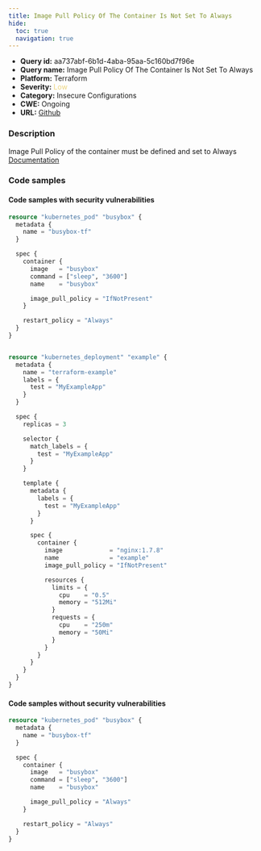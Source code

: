 ```yaml
---
title: Image Pull Policy Of The Container Is Not Set To Always
hide:
  toc: true
  navigation: true
---
```


<style>
  .highlight .hll {
    background-color: #ff171742;
  }
  .md-content {
    max-width: 1100px;
    margin: 0 auto;
  }
</style>

-   **Query id:** aa737abf-6b1d-4aba-95aa-5c160bd7f96e
-   **Query name:** Image Pull Policy Of The Container Is Not Set To Always
-   **Platform:** Terraform
-   **Severity:** <span style="color:#edd57e">Low</span>
-   **Category:** Insecure Configurations
-   **CWE:** Ongoing
-   **URL:** [Github](https://github.com/DataDog/kics/tree/master/assets/queries/terraform/kubernetes/image_pull_policy_of_container_is_not_always)

### Description
Image Pull Policy of the container must be defined and set to Always<br>
[Documentation](https://registry.terraform.io/providers/hashicorp/kubernetes/latest/docs/resources/pod#image_pull_policy)

### Code samples
#### Code samples with security vulnerabilities
```tf title="Positive test num. 1 - tf file" hl_lines="12"
resource "kubernetes_pod" "busybox" {
  metadata {
    name = "busybox-tf"
  }

  spec {
    container {
      image   = "busybox"
      command = ["sleep", "3600"]
      name    = "busybox"

      image_pull_policy = "IfNotPresent"
    }

    restart_policy = "Always"
  }
}

```
```tf title="Positive test num. 2 - tf file" hl_lines="30"

resource "kubernetes_deployment" "example" {
  metadata {
    name = "terraform-example"
    labels = {
      test = "MyExampleApp"
    }
  }

  spec {
    replicas = 3

    selector {
      match_labels = {
        test = "MyExampleApp"
      }
    }

    template {
      metadata {
        labels = {
          test = "MyExampleApp"
        }
      }

      spec {
        container {
          image             = "nginx:1.7.8"
          name              = "example"
          image_pull_policy = "IfNotPresent"

          resources {
            limits = {
              cpu    = "0.5"
              memory = "512Mi"
            }
            requests = {
              cpu    = "250m"
              memory = "50Mi"
            }
          }
        }
      }
    }
  }
}

```


#### Code samples without security vulnerabilities
```tf title="Negative test num. 1 - tf file"
resource "kubernetes_pod" "busybox" {
  metadata {
    name = "busybox-tf"
  }

  spec {
    container {
      image   = "busybox"
      command = ["sleep", "3600"]
      name    = "busybox"

      image_pull_policy = "Always"
    }

    restart_policy = "Always"
  }
}

```

